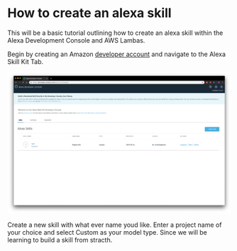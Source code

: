 # How to create an alexa skill

This will be a basic tutorial outlining how to create an alexa skill within the Alexa Development Console and AWS Lambas. 

Begin by creating an Amazon [developer account][l1] and navigate to the Alexa Skill Kit Tab. 

![alt text][img1]

Create a new skill with what ever name youd like. Enter a project name of your choice and select Custom as your model type. Since we will be learning to build a skill from stracth. 

[l1]: <https://developer.amazon.com/home.html>
[img1]: <img/img1.png>

